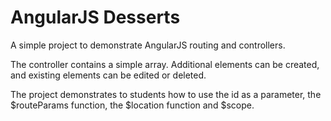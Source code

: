 # AngularJS Desserts

A simple project to demonstrate AngularJS routing and controllers.

The controller contains a simple array. Additional elements can be created, and existing elements can be edited or deleted.

The project demonstrates to students how to use the id as a parameter, the $routeParams function, the $location function and $scope.